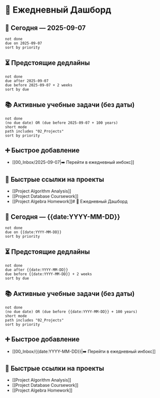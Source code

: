 # 🚀 Ежедневный Дашборд

## 🎯 Сегодня — 2025-09-07
```tasks
not done
due on 2025-09-07
sort by priority
```

## ⏳ Предстоящие дедлайны
```tasks
not done
due after 2025-09-07
due before 2025-09-07 + 2 weeks
sort by due
```

## 📚 Активные учебные задачи (без даты)
```tasks
not done
(no due date) OR (due before 2025-09-07 + 100 years)
short mode
path includes "02_Projects"
sort by priority
```

## ➕ Быстрое добавление
- [[00_Inbox/2025-09-07|➡️ Перейти в ежедневный инбокс]]

## 🔗 Быстрые ссылки на проекты
- [[Project Algorithm Analysis]]
- [[Project Database Coursework]]
- [[Project Algebra Homework]]# 🚀 Ежедневный Дашборд

## 🎯 Сегодня — {{date:YYYY-MM-DD}}
```tasks
not done
due on {{date:YYYY-MM-DD}}
sort by priority
```

## ⏳ Предстоящие дедлайны
```tasks
not done
due after {{date:YYYY-MM-DD}}
due before {{date:YYYY-MM-DD}} + 2 weeks
sort by due
```

## 📚 Активные учебные задачи (без даты)
```tasks
not done
(no due date) OR (due before {{date:YYYY-MM-DD}} + 100 years)
short mode
path includes "02_Projects"
sort by priority
```

## ➕ Быстрое добавление
- [[00_Inbox/{{date:YYYY-MM-DD}}|➡️ Перейти в ежедневный инбокс]]

## 🔗 Быстрые ссылки на проекты
- [[Project Algorithm Analysis]]
- [[Project Database Coursework]]
- [[Project Algebra Homework]]